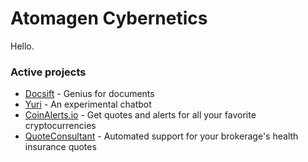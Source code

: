 # Atomagen Cybernetics

Hello.

### Active projects
* [Docsift](https://docsift.com) - Genius for documents
* [Yuri](https://yuri-bot.herokuapp.com) - An experimental chatbot
* [CoinAlerts.io](https://www.CoinAlerts.io) - Get quotes and alerts for all your favorite cryptocurrencies
* [QuoteConsultant](https://quoteconsultant.com) - Automated support for your brokerage's health insurance quotes
